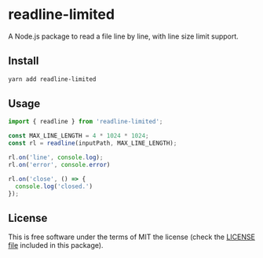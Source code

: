 # readline-limited
A Node.js package to read a file line by line, with line size limit support.



## Install

```sh
yarn add readline-limited
```



## Usage

```typescript
import { readline } from 'readline-limited';

const MAX_LINE_LENGTH = 4 * 1024 * 1024;
const rl = readline(inputPath, MAX_LINE_LENGTH);

rl.on('line', console.log);
rl.on('error', console.error)

rl.on('close', () => {
  console.log('closed.')
});
```


## License

This is free software under the terms of MIT the license (check the [LICENSE file](/LICENSE) included in this package).


